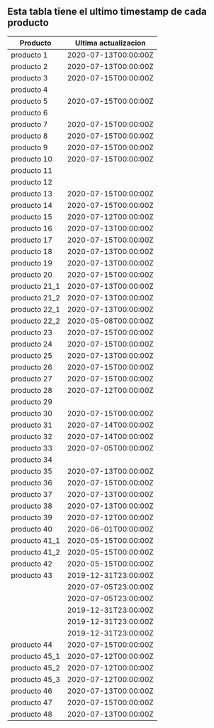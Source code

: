 ## Esta tabla tiene el ultimo timestamp de cada producto
|Producto|Ultima actualizacion |
|------ |------ |
|producto 1|2020-07-13T00:00:00Z|
|producto 2|2020-07-13T00:00:00Z|
|producto 3|2020-07-15T00:00:00Z|
|producto 4|
|producto 5|2020-07-15T00:00:00Z|
|producto 6|
|producto 7|2020-07-15T00:00:00Z|
|producto 8|2020-07-15T00:00:00Z|
|producto 9|2020-07-15T00:00:00Z|
|producto 10|2020-07-15T00:00:00Z|
|producto 11|
|producto 12|
|producto 13|2020-07-15T00:00:00Z|
|producto 14|2020-07-15T00:00:00Z|
|producto 15|2020-07-12T00:00:00Z|
|producto 16|2020-07-13T00:00:00Z|
|producto 17|2020-07-15T00:00:00Z|
|producto 18|2020-07-13T00:00:00Z|
|producto 19|2020-07-13T00:00:00Z|
|producto 20|2020-07-15T00:00:00Z|
|producto 21_1|2020-07-13T00:00:00Z|
|producto 21_2|2020-07-13T00:00:00Z|
|producto 22_1|2020-07-13T00:00:00Z|
|producto 22_2|2020-05-08T00:00:00Z|
|producto 23|2020-07-15T00:00:00Z|
|producto 24|2020-07-15T00:00:00Z|
|producto 25|2020-07-13T00:00:00Z|
|producto 26|2020-07-15T00:00:00Z|
|producto 27|2020-07-15T00:00:00Z|
|producto 28|2020-07-12T00:00:00Z|
|producto 29|
|producto 30|2020-07-15T00:00:00Z|
|producto 31|2020-07-14T00:00:00Z|
|producto 32|2020-07-14T00:00:00Z|
|producto 33|2020-07-05T00:00:00Z|
|producto 34|
|producto 35|2020-07-13T00:00:00Z|
|producto 36|2020-07-15T00:00:00Z|
|producto 37|2020-07-13T00:00:00Z|
|producto 38|2020-07-13T00:00:00Z|
|producto 39|2020-07-12T00:00:00Z|
|producto 40|2020-06-01T00:00:00Z|
|producto 41_1|2020-05-15T00:00:00Z|
|producto 41_2|2020-05-15T00:00:00Z|
|producto 42|2020-05-15T00:00:00Z|
|producto 43|2019-12-31T23:00:00Z|
| |2020-07-05T23:00:00Z|
| |2020-07-05T23:00:00Z|
| |2019-12-31T23:00:00Z|
| |2019-12-31T23:00:00Z|
| |2019-12-31T23:00:00Z|
|producto 44|2020-07-15T00:00:00Z|
|producto 45_1|2020-07-12T00:00:00Z|
|producto 45_2|2020-07-12T00:00:00Z|
|producto 45_3|2020-07-12T00:00:00Z|
|producto 46|2020-07-13T00:00:00Z|
|producto 47|2020-07-15T00:00:00Z|
|producto 48|2020-07-13T00:00:00Z|
